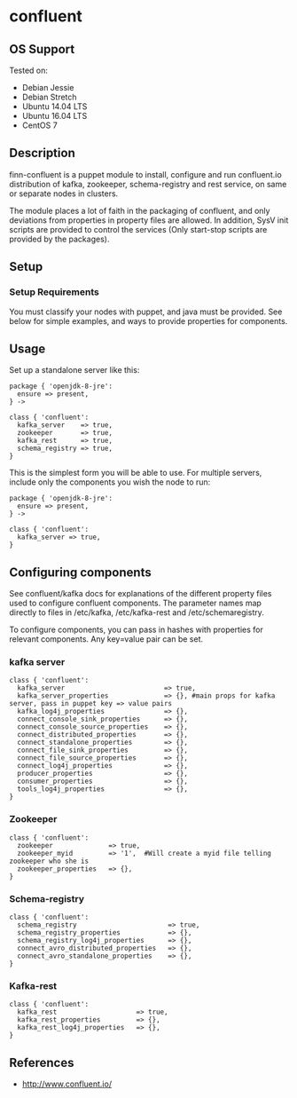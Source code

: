 # confluent

## OS Support

Tested on:

* Debian Jessie
* Debian Stretch
* Ubuntu 14.04 LTS
* Ubuntu 16.04 LTS
* CentOS 7

## Description

finn-confluent is a puppet module to install, configure and run confluent.io distribution of kafka, zookeeper, schema-registry and rest service, on same or separate nodes in clusters. 

The module places a lot of faith in the packaging of confluent, and only deviations from properties in property files are allowed. In addition, SysV init scripts are provided to control the services (Only start-stop scripts are provided by the packages). 

## Setup

### Setup Requirements

You must classify your nodes with puppet, and java must be provided. See below for simple examples, and ways to provide properties for components. 

## Usage

Set up a standalone server like this:

````
package { 'openjdk-8-jre':
  ensure => present,
} ->

class { 'confluent':
  kafka_server    => true,
  zookeeper       => true,
  kafka_rest      => true,
  schema_registry => true,
}
````

This is the simplest form you will be able to use. For multiple servers, include only the components you wish the node to run:

````
package { 'openjdk-8-jre':
  ensure => present,
} ->

class { 'confluent':
  kafka_server => true,
}
````

## Configuring components

See confluent/kafka docs for explanations of the different property files used to configure confluent components. The parameter names map directly to files in /etc/kafka, /etc/kafka-rest and /etc/schemaregistry. 

To configure components, you can pass in hashes with properties for relevant components. Any key=value pair can be set. 

### kafka server

````
class { 'confluent':
  kafka_server                         => true,
  kafka_server_properties              => {}, #main props for kafka server, pass in puppet key => value pairs 
  kafka_log4j_properties               => {},
  connect_console_sink_properties      => {},
  connect_console_source_properties    => {},
  connect_distributed_properties       => {},
  connect_standalone_properties        => {},
  connect_file_sink_properties         => {},
  connect_file_source_properties       => {},
  connect_log4j_properties             => {},
  producer_properties                  => {},
  consumer_properties                  => {},
  tools_log4j_properties               => {},
}
````
### Zookeeper

````
class { 'confluent':
  zookeeper              => true,
  zookeeper_myid         => '1',  #Will create a myid file telling zookeeper who she is
  zookeeper_properties   => {},
}
````

### Schema-registry
````
class { 'confluent':
  schema_registry                       => true,
  schema_registry_properties            => {},
  schema_registry_log4j_properties      => {},
  connect_avro_distributed_properties   => {},
  connect_avro_standalone_properties    => {},
}
````

### Kafka-rest
````
class { 'confluent':
  kafka_rest                    => true,
  kafka_rest_properties         => {},
  kafka_rest_log4j_properties   => {},
}
````

## References

* http://www.confluent.io/
